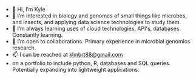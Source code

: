 - 👋 Hi, I’m Kyle
- 👀 I’m interested in biology and genomes of small things like microbes, and insects, and applying data science technologies to study them.
- 🌱 I’m always learning uses of cloud technologies, API's, databases. Constantly learning.
- 💞️ I’m open to collaborations. Primary experience in microbial genomics research.
- 📫 I can be reached at klmbrt88@gmail.com
-  on a portfolio to include python, R, databases and SQL queries. Potentially expanding into lightweight applications.

<!---
KJLambert/KJLambert is a ✨ special ✨ repository because its `README.md` (this file) appears on your GitHub profile.
You can click the Preview link to take a look at your changes.
--->
